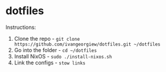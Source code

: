 # dotfiles

Instructions:
1) Clone the repo - `git clone https://github.com/ivangeorgiew/dotfiles.git ~/dotfiles`
2) Go into the folder - `cd ~/dotfiles`
3) Install NixOS - `sudo ./install-nixos.sh`
4) Link the configs - `stow links`
